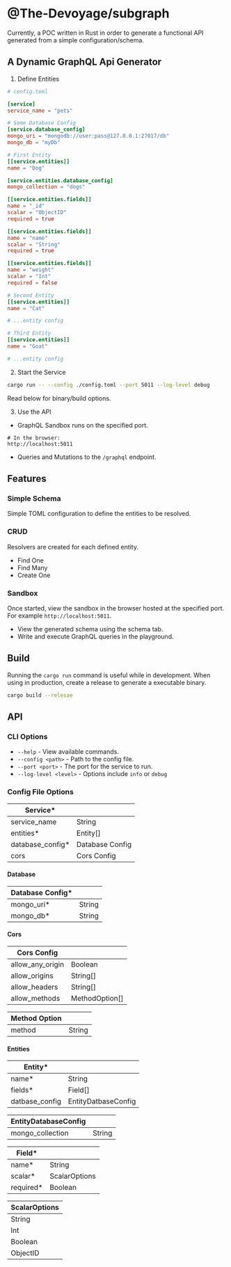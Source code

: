 # @The-Devoyage/subgraph

Currently, a POC written in Rust in order to generate a functional API generated from a simple configuration/schema.

## A Dynamic GraphQL Api Generator

1. Define Entities

```toml
# config.toml

[service]
service_name = "pets"

# Some Database Config
[service.database_config]
mongo_uri = "mongodb://user:pass@127.0.0.1:27017/db"
mongo_db = "myDb"

# First Entity
[[service.entities]]
name = "Dog"

[service.entities.database_config]
mongo_collection = "dogs"

[[service.entities.fields]]
name = "_id"
scalar = "ObjectID"
required = true

[[service.entities.fields]]
name = "name"
scalar = "String"
required = true

[[service.entities.fields]]
name = "weight"
scalar = "Int"
required = false

# Second Entity
[[service.entities]]
name = "Cat"

# ...entity config

# Third Entity
[[service.entities]]
name = "Goat"

# ...entity config
```

2. Start the Service

```bash
cargo run -- --config ./config.toml --port 5011 --log-level debug
```

Read below for binary/build options.

3. Use the API

- GraphQL Sandbox runs on the specified port.

```
# In the browser:
http://localhost:5011
```

- Queries and Mutations to the `/graphql` endpoint.

## Features

### Simple Schema

Simple TOML configuration to define the entities to be resolved.

### CRUD

Resolvers are created for each defined entity.

- Find One
- Find Many
- Create One

### Sandbox

Once started, view the sandbox in the browser hosted at the specified port. For example `http://localhost:5011`.

- View the generated schema using the schema tab.
- Write and execute GraphQL queries in the playground.

## Build

Running the `cargo run` command is useful while in development. When using in production, create a release to generate a executable binary.

```bash
cargo build --relesae
```

## API

### CLI Options

- `--help` - View available commands.
- `--config <path>` - Path to the config file.
- `--port <port>` - The port for the service to run.
- `--log-level <level>` - Options include `info` or `debug`

### Config File Options

| Service*         |                 |
| ---------------- | --------------- |
| service_name     | String          |
| entities*        | Entity[]        |
| database_config* | Database Config |
| cors             | Cors Config     |

#### Database

| Database Config* |        |
| ---------------- | ------ |
| mongo_uri*       | String |
| mongo_db*        | String |

#### Cors

| Cors Config      |                |
| ---------------- | -------------- |
| allow_any_origin | Boolean        |
| allow_origins    | String[]       |
| allow_headers    | String[]       |
| allow_methods    | MethodOption[] |

| Method Option   |        |
| --------------- | ------ |
| method          | String |

#### Entities

| Entity*        |                     |
| -------------- | ------------------- |
| name*          | String              |
| fields*        | Field[]             |
| datbase_config | EntityDatbaseConfig |

| EntityDatabaseConfig |        |
| -------------------- | ------ |
| mongo_collection     | String |

| Field*    |               |
| --------- | ------------- |
| name*     | String        |
| scalar*   | ScalarOptions |
| required* | Boolean       |

| ScalarOptions |
| ------------- |
| String        |
| Int           |
| Boolean       |
| ObjectID      |

